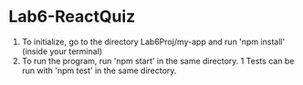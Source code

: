 # Lab6-ReactQuiz
1. To initialize, go to the directory Lab6Proj/my-app and run 'npm install' (inside your terminal)
2. To run the program, run 'npm start' in the same directory.
   1 Tests can be run with 'npm test' in the same directory.
